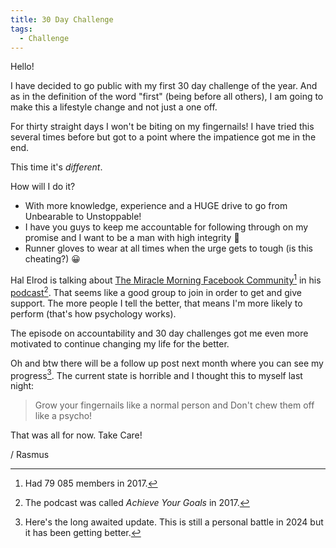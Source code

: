 ```yaml
---
title: 30 Day Challenge
tags:
  - Challenge
---
```


​Hello!

I have decided to go public with my first 30 day challenge of the year. And as in the definition of the word "first" (being before all others), I am going to make this a lifestyle change and not just a one off.

For thirty straight days I won't be biting on my fingernails! I have tried this several times before but got to a point where the impatience got me in the end.

This time it's *different*.

<!--more-->

How will I do it?

- With more knowledge, experience and a HUGE drive to go from Unbearable to Unstoppable!
- I have you guys to keep me accountable for following through on my promise and I want to be a man with high integrity 🙂
- Runner gloves to wear at all times when the urge gets to tough (is this cheating?) 😀

Hal Elrod is talking about [The Miracle Morning Facebook Community](https://www.facebook.com/groups/MyTMMCommunity/)[^1] in his [podcast](https://halelrod.com/podcast/)[^2]. That seems like a good group to join in order to get and give support. The more people I tell the better, that means I'm more likely to perform (that's how psychology works).

[^1]: Had 79 085 members in 2017.
[^2]: The podcast was called *Achieve Your Goals* in 2017.
[^3]: Here's the long awaited update. This is still a personal battle in 2024 but it has been getting better.

The episode on accountability and 30 day challenges got me even more motivated to continue changing my life for the better.

Oh and btw there will be a follow up post next month where you can see my progress[^3]. The current state is horrible and I thought this to myself last night:
> Grow your fingernails like a normal person and Don't chew them off like a psycho!

That was all for now. Take Care!

/ Rasmus
